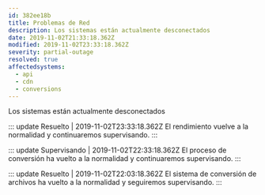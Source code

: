 ```yaml
---
id: 382ee18b
title: Problemas de Red
description: Los sistemas están actualmente desconectados
date: 2019-11-02T21:33:18.362Z
modified: 2019-11-02T23:33:18.362Z
severity: partial-outage
resolved: true
affectedsystems:
  - api
  - cdn
  - conversions
---
```


Los sistemas están actualmente desconectados


::: update Resuelto | 2019-11-02T23:33:18.362Z
El rendimiento vuelve a la normalidad y continuaremos supervisando.
:::

::: update Supervisando | 2019-11-02T22:33:18.362Z
El proceso de conversión ha vuelto a la normalidad y continuaremos supervisando.
:::

::: update Resuelto | 2019-11-02T22:03:18.362Z
El sistema de conversión de archivos ha vuelto a la normalidad y seguiremos supervisando.
:::

